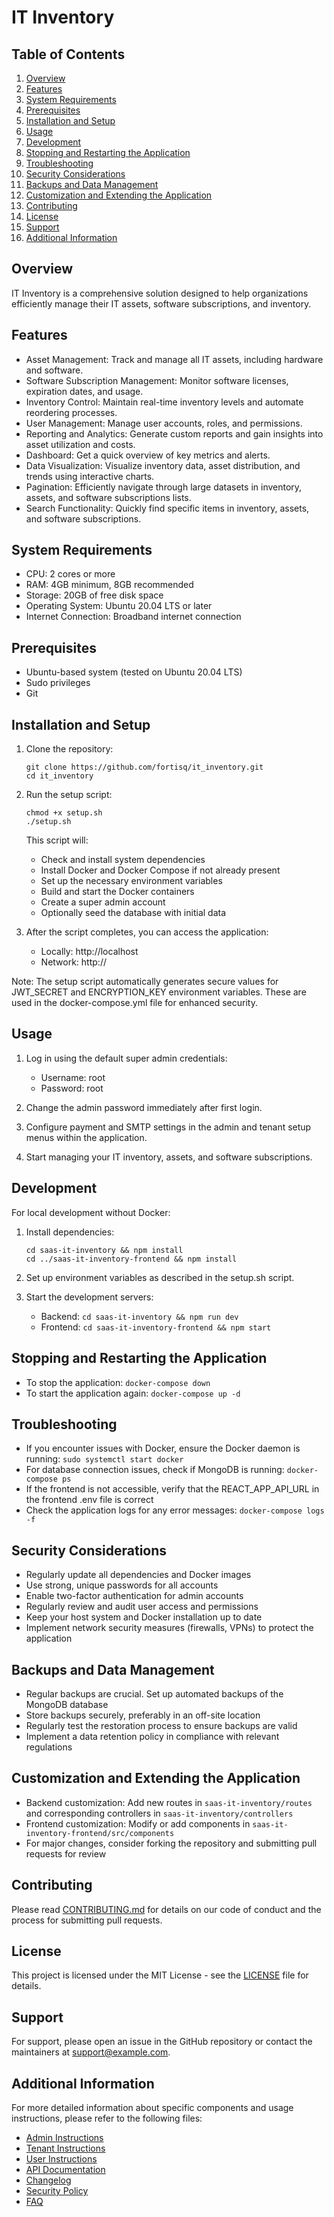 # IT Inventory

## Table of Contents
1. [Overview](#overview)
2. [Features](#features)
3. [System Requirements](#system-requirements)
4. [Prerequisites](#prerequisites)
5. [Installation and Setup](#installation-and-setup)
6. [Usage](#usage)
7. [Development](#development)
8. [Stopping and Restarting the Application](#stopping-and-restarting-the-application)
9. [Troubleshooting](#troubleshooting)
10. [Security Considerations](#security-considerations)
11. [Backups and Data Management](#backups-and-data-management)
12. [Customization and Extending the Application](#customization-and-extending-the-application)
13. [Contributing](#contributing)
14. [License](#license)
15. [Support](#support)
16. [Additional Information](#additional-information)

## Overview

IT Inventory is a comprehensive solution designed to help organizations efficiently manage their IT assets, software subscriptions, and inventory.

## Features

- Asset Management: Track and manage all IT assets, including hardware and software.
- Software Subscription Management: Monitor software licenses, expiration dates, and usage.
- Inventory Control: Maintain real-time inventory levels and automate reordering processes.
- User Management: Manage user accounts, roles, and permissions.
- Reporting and Analytics: Generate custom reports and gain insights into asset utilization and costs.
- Dashboard: Get a quick overview of key metrics and alerts.
- Data Visualization: Visualize inventory data, asset distribution, and trends using interactive charts.
- Pagination: Efficiently navigate through large datasets in inventory, assets, and software subscriptions lists.
- Search Functionality: Quickly find specific items in inventory, assets, and software subscriptions.

## System Requirements

- CPU: 2 cores or more
- RAM: 4GB minimum, 8GB recommended
- Storage: 20GB of free disk space
- Operating System: Ubuntu 20.04 LTS or later
- Internet Connection: Broadband internet connection

## Prerequisites

- Ubuntu-based system (tested on Ubuntu 20.04 LTS)
- Sudo privileges
- Git

## Installation and Setup

1. Clone the repository:
   ```
   git clone https://github.com/fortisq/it_inventory.git
   cd it_inventory
   ```

2. Run the setup script:
   ```
   chmod +x setup.sh
   ./setup.sh
   ```

   This script will:
   - Check and install system dependencies
   - Install Docker and Docker Compose if not already present
   - Set up the necessary environment variables
   - Build and start the Docker containers
   - Create a super admin account
   - Optionally seed the database with initial data

3. After the script completes, you can access the application:
   - Locally: http://localhost
   - Network: http://<your-ip-address>

Note: The setup script automatically generates secure values for JWT_SECRET and ENCRYPTION_KEY environment variables. These are used in the docker-compose.yml file for enhanced security.

## Usage

1. Log in using the default super admin credentials:
   - Username: root
   - Password: root

2. Change the admin password immediately after first login.

3. Configure payment and SMTP settings in the admin and tenant setup menus within the application.

4. Start managing your IT inventory, assets, and software subscriptions.

## Development

For local development without Docker:

1. Install dependencies:
   ```
   cd saas-it-inventory && npm install
   cd ../saas-it-inventory-frontend && npm install
   ```

2. Set up environment variables as described in the setup.sh script.

3. Start the development servers:
   - Backend: `cd saas-it-inventory && npm run dev`
   - Frontend: `cd saas-it-inventory-frontend && npm start`

## Stopping and Restarting the Application

- To stop the application: `docker-compose down`
- To start the application again: `docker-compose up -d`

## Troubleshooting

- If you encounter issues with Docker, ensure the Docker daemon is running: `sudo systemctl start docker`
- For database connection issues, check if MongoDB is running: `docker-compose ps`
- If the frontend is not accessible, verify that the REACT_APP_API_URL in the frontend .env file is correct
- Check the application logs for any error messages: `docker-compose logs -f`

## Security Considerations

- Regularly update all dependencies and Docker images
- Use strong, unique passwords for all accounts
- Enable two-factor authentication for admin accounts
- Regularly review and audit user access and permissions
- Keep your host system and Docker installation up to date
- Implement network security measures (firewalls, VPNs) to protect the application

## Backups and Data Management

- Regular backups are crucial. Set up automated backups of the MongoDB database
- Store backups securely, preferably in an off-site location
- Regularly test the restoration process to ensure backups are valid
- Implement a data retention policy in compliance with relevant regulations

## Customization and Extending the Application

- Backend customization: Add new routes in `saas-it-inventory/routes` and corresponding controllers in `saas-it-inventory/controllers`
- Frontend customization: Modify or add components in `saas-it-inventory-frontend/src/components`
- For major changes, consider forking the repository and submitting pull requests for review

## Contributing

Please read [CONTRIBUTING.md](CONTRIBUTING.md) for details on our code of conduct and the process for submitting pull requests.

## License

This project is licensed under the MIT License - see the [LICENSE](LICENSE) file for details.

## Support

For support, please open an issue in the GitHub repository or contact the maintainers at support@example.com.

## Additional Information

For more detailed information about specific components and usage instructions, please refer to the following files:

- [Admin Instructions](AdminInstructions.md)
- [Tenant Instructions](TenantInstructions.md)
- [User Instructions](UserInstructions.md)
- [API Documentation](docs/api-docs.md)
- [Changelog](CHANGELOG.md)
- [Security Policy](SECURITY.md)
- [FAQ](FAQ.md)
